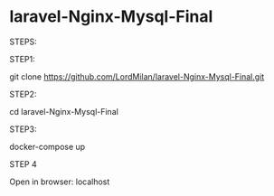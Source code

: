 # laravel-Nginx-Mysql-Final
STEPS:

STEP1:

git clone https://github.com/LordMilan/laravel-Nginx-Mysql-Final.git

STEP2:

cd laravel-Nginx-Mysql-Final

STEP3:

docker-compose up

STEP 4

Open in browser: localhost
